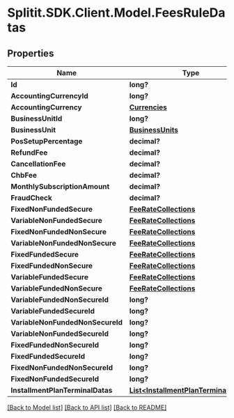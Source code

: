# Splitit.SDK.Client.Model.FeesRuleDatas
## Properties

Name | Type | Description | Notes
------------ | ------------- | ------------- | -------------
**Id** | **long?** |  | 
**AccountingCurrencyId** | **long?** |  | 
**AccountingCurrency** | [**Currencies**](Currencies.md) |  | [optional] 
**BusinessUnitId** | **long?** |  | 
**BusinessUnit** | [**BusinessUnits**](BusinessUnits.md) |  | [optional] 
**PosSetupPercentage** | **decimal?** |  | 
**RefundFee** | **decimal?** |  | 
**CancellationFee** | **decimal?** |  | 
**ChbFee** | **decimal?** |  | 
**MonthlySubscriptionAmount** | **decimal?** |  | 
**FraudCheck** | **decimal?** |  | 
**FixedNonFundedSecure** | [**FeeRateCollections**](FeeRateCollections.md) |  | [optional] 
**VariableNonFundedSecure** | [**FeeRateCollections**](FeeRateCollections.md) |  | [optional] 
**FixedNonFundedNonSecure** | [**FeeRateCollections**](FeeRateCollections.md) |  | [optional] 
**VariableNonFundedNonSecure** | [**FeeRateCollections**](FeeRateCollections.md) |  | [optional] 
**FixedFundedSecure** | [**FeeRateCollections**](FeeRateCollections.md) |  | [optional] 
**FixedFundedNonSecure** | [**FeeRateCollections**](FeeRateCollections.md) |  | [optional] 
**VariableFundedSecure** | [**FeeRateCollections**](FeeRateCollections.md) |  | [optional] 
**VariableFundedNonSecure** | [**FeeRateCollections**](FeeRateCollections.md) |  | [optional] 
**VariableFundedNonSecureId** | **long?** |  | [optional] 
**VariableFundedSecureId** | **long?** |  | [optional] 
**VariableNonFundedNonSecureId** | **long?** |  | [optional] 
**VariableNonFundedSecureId** | **long?** |  | [optional] 
**FixedFundedNonSecureId** | **long?** |  | [optional] 
**FixedFundedSecureId** | **long?** |  | [optional] 
**FixedNonFundedNonSecureId** | **long?** |  | [optional] 
**FixedNonFundedSecureId** | **long?** |  | [optional] 
**InstallmentPlanTerminalDatas** | [**List&lt;InstallmentPlanTerminalDatas&gt;**](InstallmentPlanTerminalDatas.md) |  | [optional] 

[[Back to Model list]](../README.md#documentation-for-models) [[Back to API list]](../README.md#documentation-for-api-endpoints) [[Back to README]](../README.md)

